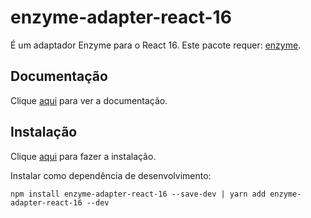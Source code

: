 # enzyme-adapter-react-16

É um adaptador Enzyme para o React 16. Este pacote requer: [enzyme](enzyme.md).

## Documentação

Clique [aqui](https://github.com/airbnb/enzyme) para ver a documentação.

## Instalação

Clique [aqui](https://www.npmjs.com/package/enzyme-adapter-react-16) para fazer a instalação.

Instalar como dependência de desenvolvimento:

```
npm install enzyme-adapter-react-16 --save-dev | yarn add enzyme-adapter-react-16 --dev
```